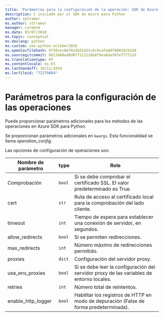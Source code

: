 ```yaml
---
title: 'Parámetros para la configuración de la operación: SDK de Azure para Python'
description: C iniciado por el SDK de Azure para Python
author: sptramer
ms.author: sttramer
manager: carmonm
ms.date: 03/07/2018
ms.topic: conceptual
ms.devlang: python
ms.custom: seo-python-october2019
ms.openlocfilehash: 0730cec8470a3b55421c6c0cafa08f88819cb1d8
ms.sourcegitcommit: 6012460ad8d6ff112226b8f9ea6da397ef77712d
ms.translationtype: HT
ms.contentlocale: es-ES
ms.lasthandoff: 10/11/2019
ms.locfileid: "72279084"
---
```

# <a name="parameters-for-operation-configuration"></a>Parámetros para la configuración de las operaciones

Puede proporcionar parámetros adicionales para los métodos de las operaciones en Azure SDK para Python.

Se proporcionan parámetros adicionales en `kwargs`. Esta funcionalidad se llama *operation_config*.

Las opciones de configuración de operaciones son:

|Nombre de parámetro|type|Role|
|----------------------|------|---------------|
| Comprobación |`bool`|Si se debe comprobar el certificado SSL. El valor predeterminado es True.|
|  cert |`str`| Ruta de acceso al certificado local para la comprobación del lado cliente.|
|  timeout |`int`| Tiempo de espera para establecer una conexión de servidor, en segundos.|
|  allow_redirects |`bool` | Si se permiten redirecciones.|
|  max_redirects  |`int`| Número máximo de redirecciones permitido.|
|  proxies  |`dict` |Configuración del servidor proxy.|
|  use_env_proxies |`bool` |Si se debe leer la configuración del servidor proxy de las variables de entorno locales.|
|  retries  |`int` | Número total de reintentos.|
|  enable_http_logger | `bool`| Habilitar los registros de HTTP en modo de depuración (False de forma predeterminada).|

